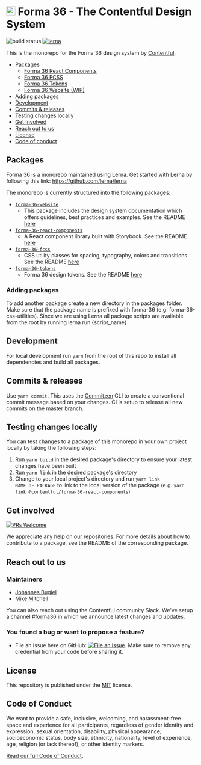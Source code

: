 <h1><img src="./forma-icon.svg" height="24"> Forma 36 - The Contentful Design System</h1>

![build status](https://travis-ci.com/contentful/forma-36.svg?token=9ZgfZHVDFAy8E7oFpbGM&branch=master)
[![lerna](https://img.shields.io/badge/maintained%20with-lerna-cc00ff.svg)](https://lernajs.io/)

This is the monorepo for the Forma 36 design system by [Contentful](https://www.contentful.com).

<!-- TOC -->

- [Packages](#packages)
  - [Forma 36 React Components](./packages/forma-36-react-components/README.md)
  - [Forma 36 FCSS](./packages/forma-36-fcss/README.md)
  - [Forma 36 Tokens](./packages/forma-36-tokens/README.md)
  - [Forma 36 Website (WIP)](./packages/forma-36-website/README.md)
- [Adding packages](#adding-packages)
- [Development](#development)
- [Commits & releases](#commits--releases)
- [Testing changes locally](#testing-changes-locally)
- [Get Involved](#get-involved)
- [Reach out to us](#reach-out-to-us)
- [License](#license)
- [Code of conduct](#code-of-conduct)
  <!-- /TOC -->

## Packages

Forma 36 is a monorepo maintained using Lerna. Get started with Lerna by following this link: https://github.com/lerna/lerna

The monorepo is currently structured into the following packages:

- [`forma-36-website`](https://github.com/contentful/forma-36/tree/master/packages/forma-36-website)
  - This package includes the design system documentation which offers guidelines, best practices and examples.
    See the README [here](./packages/forma-36-website/README.md)
- [`forma-36-react-components`](https://github.com/contentful/forma-36/tree/master/packages/forma-36-react-components)
  - A React component library built with Storybook. See the README [here](./packages/forma-36-react-components/README.md)
- [`forma-36-fcss`](https://github.com/contentful/forma-36/tree/master/packages/forma-36-fcss)
  - CSS utility classes for spacing, typography, colors and transitions. See the README [here](./packages/forma-36-fcss/README.md)
- [`forma-36-tokens`](https://github.com/contentful/forma-36/tree/master/packages/forma-36-tokens)
  - Forma 36 design tokens. See the README [here](./packages/forma-36-tokens/README.md)

### Adding packages

To add another package create a new directory in the packages folder. Make sure that the package name is prefixed with forma-36 (e.g. forma-36-css-utilities). Since we are using Lerna all package scripts are available from the root by running lerna run {script_name}

## Development

For local development run `yarn` from the root of this repo to install all dependencies and build all packages.

## Commits & releases

Use `yarn commit`. This uses the [Commitzen](https://github.com/commitizen/cz-cli) CLI to create a conventional commit message based on your changes. CI is setup to release all new commits on the master branch.

## Testing changes locally

You can test changes to a package of this monorepo in your own project locally by taking the following steps:

1. Run `yarn build` in the desired package's directory to ensure your latest changes have been built
2. Run `yarn link` in the desired package's directory
3. Change to your local project's directory and run `yarn link NAME_OF_PACKAGE` to link to the local version of the package (e.g. `yarn link @contentful/forma-36-react-components`)

## Get involved

[![PRs Welcome](https://img.shields.io/badge/PRs-welcome-brightgreen.svg?maxAge=31557600)](http://makeapullrequest.com)

We appreciate any help on our repositories. For more details about how to
contribute to a package, see the README of the corresponding package.

## Reach out to us

### Maintainers

- [Johannes Bugiel](https://github.com/wichniowski)
- [Mike Mitchell](https://github.com/m10l)

You can also reach out using the Contentful community Slack. We've setup a channel [#forma36](https://contentful-community.slack.com/messages/CFXGTMB98) in which we announce latest changes and updates.

### You found a bug or want to propose a feature?

- File an issue here on GitHub: [![File an issue](https://img.shields.io/badge/-Create%20Issue-6cc644.svg?logo=github&maxAge=31557600)](https://github.com/contentful/forma-36/issues/new). Make sure to remove any credential from your code before sharing it.

## License

This repository is published under the [MIT](LICENSE.md) license.

## Code of Conduct

We want to provide a safe, inclusive, welcoming, and harassment-free space and experience for all participants, regardless of gender identity and expression, sexual orientation, disability, physical appearance, socioeconomic status, body size, ethnicity, nationality, level of experience, age, religion (or lack thereof), or other identity markers.

[Read our full Code of Conduct](https://github.com/contentful-developer-relations/community-code-of-conduct).
